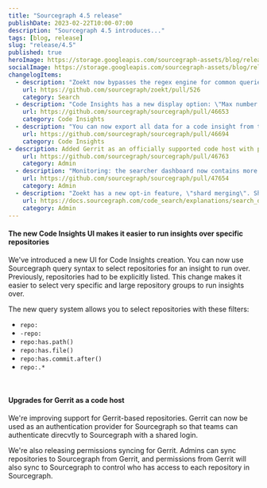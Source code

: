 ```yaml
---
title: "Sourcegraph 4.5 release"
publishDate: 2023-02-22T10:00-07:00
description: "Sourcegraph 4.5 introduces..."
tags: [blog, release]
slug: "release/4.5"
published: true
heroImage: https://storage.googleapis.com/sourcegraph-assets/blog/release-post/4.5/sourcegraph-4-5-hero.png
socialImage: https://storage.googleapis.com/sourcegraph-assets/blog/release-post/4.5/sourcegraph-4-5-hero.png
changelogItems:
  - description: "Zoekt now bypasses the regex engine for common queries, such as `\\bLITERAL\\b case:yes`. This can lead to a significant speed-up for \"Find references\" and \"Find implementations\" if precise code navigation is not available."
    url: https://github.com/sourcegraph/zoekt/pull/526
    category: Search
  - description: "Code Insights has a new display option: \"Max number of series points to display\". This setting controls the number of data points you see per series on an insight."
    url: https://github.com/sourcegraph/sourcegraph/pull/46653
    category: Code Insights
  - description: "You can now export all data for a code insight from the card menu or the standalone page."
    url: https://github.com/sourcegraph/sourcegraph/pull/46694
    category: Code Insights
- description: Added Gerrit as an officially supported code host with permissions syncing.
    url: https://github.com/sourcegraph/sourcegraph/pull/46763
    category: Admin
  - description: "Monitoring: the searcher dashboard now contains more detailed request metrics as well as information on interactions with the local cache (via gitserver)."
    url: https://github.com/sourcegraph/sourcegraph/pull/47654
    category: Admin
  - description: "Zoekt has a new opt-in feature, \"shard merging\". Shard merging consolidates small index files into larger ones, which reduces Zoekt-webserver's memory footprint, especially for users with many small and rarely update repositories."
    url: https://docs.sourcegraph.com/code_search/explanations/search_details#shard-merging
    category: Admin
---
```


<Badge link="https://docs.sourcegraph.com/code_insights" text="Code Insights" color="green" size="small" />

#### The new Code Insights UI makes it easier to run insights over specific repositories

We've introduced a new UI for Code Insights creation. You can now use Sourcegraph query syntax to select repositories for an insight to run over. Previously, repositories had to be explicitly listed. This change makes it easier to select very specific and large repository groups to run insights over.

The new query system allows you to select repositories with these filters:
- `repo:`
- `-repo:`
- `repo:has.path()`
- `repo:has.file()`
- `repo:has.commit.after()`
- `repo:.*`


<br />
<Badge link="https://docs.sourcegraph.com/admin/workers" text="Admin" color="violet" size="small" />

#### Upgrades for Gerrit as a code host

We're improving support for Gerrit-based repositories. Gerrit can now be used as an authentication provider for Sourcegraph so that teams can authenticate direcvtly to Sourcegraph with a shared login.

We're also releasing permissions syncing for Gerrit. Admins can sync repositories to Sourcegraph from Gerrit, and permissions from Gerrit will also sync to Sourcegraph to control who has access to each repository in Sourcegraph.

<br />